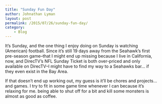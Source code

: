 ```yaml
---
title: "Sunday Fun Day"
author: Johnathan Lyman
layout: post
permalink: /2015/07/26/sunday-fun-day/
category:
    - Blog
---
```


It’s Sunday, and the one thing I enjoy doing on Sunday is watching (American) football. Since it’s still 19 days away from the Seahawk’s first pre-season game–that I might end up missing because I live in California, now, and DirecTV’s NFL Sunday Ticket is both over-priced and only available on DirecTV–I might have to find my way to a Seahawks bar… if they even exist in the Bay Area.

If that doesn’t end up working out, my guess is it’ll be chores and projects… and games. I try to fit in some game time whenever I can because it’s relaxing for me. being able to shut off for a bit and kill some monsters is almost as good as coffee.

